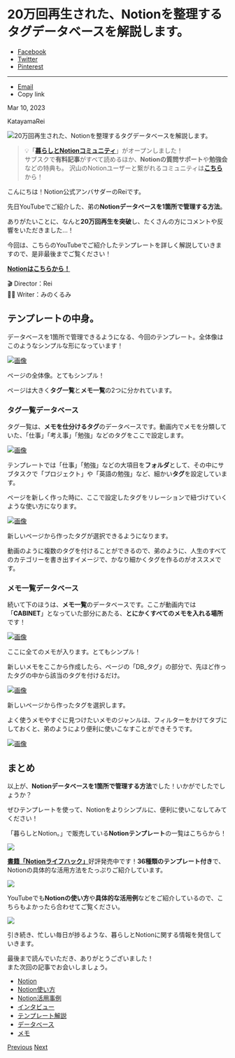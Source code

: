 

20万回再生された、Notionを整理するタグデータベースを解説します。
====================================




* [Facebook](https://www.facebook.com/sharer.php?u=https://kurashi-notion.com/blogs/notion/tagdatabase)
* [Twitter](https://twitter.com/share?text=20万回再生された、Notionを整理するタグデータベースを解説します。&url=https://kurashi-notion.com/blogs/notion/tagdatabase)
* [Pinterest](https://pinterest.com/pin/create/button/?url=https://kurashi-notion.com/blogs/notion/tagdatabase&media=&description=%C2%A0%20%F0%9F%92%A1%E3%80%8C%E6%9A%AE%E3%82%89%E3%81%97%E3%81%A8Notion%E3%82%B3%E3%83%9F%E3%83%A5%E3%83%8B%E3%83%86%E3%82%A3%E3%80%8D%E3%81%8C%E3%82%AA%E3%83%BC%E3%83%97%E3%83%B3%E3%81%97%E3%81%BE%E3%81%97%E3%81%9F%EF%BC%81%20%E3%82%B5%E3%83%96%E3%82%B9%E3%82%AF%E3%81%A7%E6%9C%89%E6%96%99%E8%A8%98%E4%BA%8B%E3%81%8C%E3%81%99%E3%81%B9%E3%81%A6%E8%AA%AD%E3%82%81%E3%82%8B%E3%81%BB%E3%81%8B%E3%80%81Notion%E3%81%AE%E8%B3%AA%E5%95%8F%E3%82%B5%E3%83%9D%E3%83%BC%E3%83%88%E3%82%84%E5%8B%89%E5%BC%B7%E4%BC%9A%E3%81%AA%E3%81%A9%E3%81%AE%E7%89%B9%E5%85%B8%E3%82%82%E3%80%82%20%E6%B2%A2%E5%B1%B1%E3%81%AENotion%E3%83%A6%E3%83%BC%E3%82%B6%E3%83%BC%E3%81%A8%E7%B9%8B%E3%81%8C%E3%82%8C%E3%82%8B%E3%82%B3%E3%83%9F%E3%83%A5%E3%83%8B%E3%83%86%E3%82%A3%E3%81%AF%E3%81%93%E3%81%A1%E3%82%89%E3%81%8B%E3%82%89%EF%BC%81%20%E3%81%93%E3%82%93%E3%81%AB%E3%81%A1%E3%81%AF%EF%BC%81Notion%E5%85%AC%E5%BC%8F%E3%82%A2%E3%83%B3%E3%83%90%E3%82%B5%E3%83%80%E3%83%BC%E3%81%AERei%E3%81%A7%E3%81%99%E3%80%82%20%E5%85%88%E6%97%A5YouTube%E3%81%A7%E3%81%94%E7%B4%B9%E4%BB%8B%E3%81%97%E3%81%9F%E3%80%81%E5%BC%9F%E3%81%AENotion%E3%83%87%E3%83%BC%E3%82%BF%E3%83%99%E3%83%BC%E3%82%B9%E3%82%921%E7%AE%87%E6%89%80%E3%81%A7%E7%AE%A1%E7%90%86%E3%81%99%E3%82%8B%E6%96%B9%E6%B3%95%E3%80%82%20%E3%81%82%E3%82%8A%E3%81%8C%E3%81%9F%E3%81%84%E3%81%93%E3%81%A8%E3%81%AB%E3%80%81%E3%81%AA%E3%82%93%E3%81%A820%E4%B8%87%E5%9B%9E%E5%86%8D%E7%94%9F%E3%82%92%E7%AA%81%E7%A0%B4%E3%81%97%E3%80%81%E3%81%9F%E3%81%8F%E3%81%95%E3%82%93%E3%81%AE%E6%96%B9%E3%81%AB%E3%82%B3%E3%83%A1%E3%83%B3%E3%83%88%E3%82%84%E5%8F%8D%E9%9F%BF%E3%82%92%E3%81%84%E3%81%9F%E3%81%A0%E3%81%8D%E3%81%BE%E3%81%97%E3%81%9F%E2%80%A6%EF%BC%81%20%E4%BB%8A%E5%9B%9E%E3%81%AF%E3%80%81%E3%81%93%E3%81%A1%E3%82%89%E3%81%AEYouTube%E3%81%A7%E3%81%94%E7%B4%B9%E4%BB%8B%E3%81%97%E3%81%9F%E3%83%86%E3%83%B3%E3%83%97%E3%83%AC%E3%83%BC%E3%83%88%E3%82%92%E8%A9%B3%E3%81%97%E3%81%8F%E8%A7%A3%E8%AA%AC%E3%81%97%E3%81%A6%E3%81%84%E3%81%8D%E3%81%BE%E3%81%99%E3%81%AE%E3%81%A7%E3%80%81%E6%98%AF%E9%9D%9E%E6%9C%80%E5%BE%8C%E3%81%BE%E3%81%A7%E3%81%94%E8%A6%A7%E3%81%8F%E3%81%A0%E3%81%95%E3%81%84%EF%BC%81%20Notion%E3%81%AF%E3%81%93%E3%81%A1%E3%82%89%E3%81%8B%E3%82%89%EF%BC%81%20%F0%9F%8E%AC%20Director%EF%BC%9ARei%E2%9C%8D%F0%9F%8F%BB%20Writer%EF%BC%9A%E3%81%BF%E3%81%AE%E3%81%8F%E3%82%8B%E3%81%BF%20%E3%83%86%E3%83%B3%E3%83%97%E3%83%AC%E3%83%BC%E3%83%88%E3%81%AE%E4%B8%AD%E8%BA%AB%E3%80%82%20%E3%83%87%E3%83%BC%E3%82%BF%E3%83%99%E3%83%BC%E3%82%B9%E3%82%921%E7%AE%87%E6%89%80%E3%81%A7%E7%AE%A1%E7%90%86%E3%81%A7%E3%81%8D%E3%82%8B%E3%82%88%E3%81%86%E3%81%AB%E3%81%AA%E3%82%8B%E3%80%81%E4%BB%8A%E5%9B%9E%E3%81%AE%E3%83%86%E3%83%B3%E3%83%97%E3%83%AC%E3%83%BC%E3%83%88%E3%80%82%E5%85%A8%E4%BD%93%E5%83%8F%E3%81%AF%E3%81%93%E3%81%AE%E3%82%88%E3%81%86%E3%81%AA%E3%82%B7%E3%83%B3%E3%83%97%E3%83%AB%E3%81%AA%E5%BD%A2%E3%81%AB%E3%81%AA%E3%81%A3%E3%81%A6%E3%81%84%E3%81%BE%E3%81%99%EF%BC%81%C2%A0%20%C2%A0...)

---

* [Email](mailto:?subject=20万回再生された、Notionを整理するタグデータベースを解説します。&body=20万回再生された、Notionを整理するタグデータベースを解説します。%0D%0Ahttps://kurashi-notion.com/blogs/notion/tagdatabase)
* Copy link




Mar 10, 2023

KatayamaRei


![20万回再生された、Notionを整理するタグデータベースを解説します。](//kurashi-notion.com/cdn/shop/articles/notionblog_ultimate_cd202756-7a51-4fff-a3c2-4b84e1e67424.jpg?v=1739847343&width=1920)


> 💡「[**暮らしとNotionコミュニティ**](https://kurashi-notion.com/ja/pages/community)」がオープンしました！   
> サブスクで**有料記事**がすべて読めるほか、**Notionの質問サポート**や**勉強会**などの特典も。 沢山のNotionユーザーと繋がれるコミュニティは[**こちら**](https://kurashi-notion.com/ja/pages/community)から！

こんにちは！Notion公式アンバサダーのReiです。

先日YouTubeでご紹介した、弟の**Notionデータベースを1箇所で管理する方法**。

ありがたいことに、なんと**20万回再生を突破**し、たくさんの方にコメントや反響をいただきました…！

今回は、こちらのYouTubeでご紹介したテンプレートを詳しく解説していきますので、是非最後までご覧ください！

**[Notionはこちらから！](https://notion.grsm.io/rozwvoev3k2v)**

🎬 Director：Rei  
✍🏻 Writer：みのくるみ

**テンプレートの中身。**
--------------

データベースを1箇所で管理できるようになる、今回のテンプレート。全体像はこのようなシンプルな形になっています！

[![画像](https://assets.st-note.com/img/1678354788375-beZICCICZe.png?width=1024)](https://assets.st-note.com/img/1678354788375-beZICCICZe.png?width=800)

ページの全体像。とてもシンプル！


ページは大きく**タグ一覧**と**メモ一覧**の2つに分かれています。

### **タグ一覧データベース**

タグ一覧は、**メモを仕分けるタグ**のデータベースです。動画内でメモを分類していた、「仕事」「考え事」「勉強」などのタグをここで設定します。

[![画像](https://assets.st-note.com/img/1678354936542-OWoPSkTJ3U.png?width=1024)](https://assets.st-note.com/img/1678354936542-OWoPSkTJ3U.png?width=800)

テンプレートでは「仕事」「勉強」などの大項目を**フォルダ**として、その中にサブタスクで「プロジェクト」や「英語の勉強」など、細かい**タグ**を設定しています。

ページを新しく作った時に、ここで設定したタグをリレーションで紐づけていくような使い方になります。

[![画像](https://assets.st-note.com/img/1678356872196-PMokNONUkW.png?width=1024)](https://assets.st-note.com/img/1678356872196-PMokNONUkW.png?width=800)

新しいページから作ったタグが選択できるようになります。


動画のように複数のタグを付けることができるので、弟のように、人生のすべてのカテゴリーを書き出すイメージで、かなり細かくタグを作るのがオススメです。

### **メモ一覧データベース**

続いて下のほうは、**メモ一覧**のデータベースです。ここが動画内では「**CABINET**」となっていた部分にあたる、**とにかくすべてのメモを入れる場所**です！

[![画像](https://assets.st-note.com/img/1678355822280-yAZ4XKLo1W.png?width=1024)](https://assets.st-note.com/img/1678355822280-yAZ4XKLo1W.png?width=800)

ここに全てのメモが入ります。とてもシンプル！


新しいメモをここから作成したら、ページの「DB\_タグ」の部分で、先ほど作ったタグの中から該当のタグを付けるだけ。

[![画像](https://assets.st-note.com/img/1678356872196-PMokNONUkW.png?width=1024)](https://assets.st-note.com/img/1678356872196-PMokNONUkW.png?width=800)

新しいページから作ったタグを選択します。


よく使うメモやすぐに見つけたいメモのジャンルは、フィルターをかけてタブにしておくと、弟のようにより便利に使いこなすことができそうです。

[![画像](https://assets.st-note.com/img/1678358146151-qW6R8prJdD.png?width=1024)](https://assets.st-note.com/img/1678358146151-qW6R8prJdD.png?width=800)

まとめ
---

以上が、**Notionデータベースを1箇所で管理する方法**でした！いかがでしたでしょうか？

ぜひテンプレートを使って、Notionをよりシンプルに、便利に使いこなしてみてください！


  

  




  

「暮らしとNotion。」で販売している****Notionテンプレート****の一覧はこちらから！

[![](https://cdn.shopify.com/s/files/1/0743/4829/8516/files/e165ffcb18b30ac111c6e1ad79d76616_1024x1024.png?v=1727919596)](https://store.kurashi-notion.com/collections/all)
  

[**書籍「Notionライフハック」**](https://amzn.to/45WYWBT?ref=kurashi-notion.com)好評発売中です！**36種類のテンプレート付き**で、Notionの具体的な活用方法をたっぷりご紹介しています。

[![](https://cdn.shopify.com/s/files/1/0743/4829/8516/files/Notion_9d092746-b4f0-457e-8a79-c368e1398888_1024x1024.png?v=1727919596)](https://amzn.to/45WYWBT)

YouTubeでも**Notionの使い方**や**具体的な活用例**などをご紹介しているので、こちらもよかったら合わせてご覧ください。

[![](https://cdn.shopify.com/s/files/1/0743/4829/8516/files/YouTube_2d19c34f-f274-4ad0-850a-a7b3b83e2ee6_1024x1024.png?v=1727919596)](https://www.youtube.com/@rei_notion)

引き続き、忙しい毎日が捗るような、暮らしとNotionに関する情報を発信していきます。

最後まで読んでいただき、ありがとうございました！  
また次回の記事でお会いしましょう。


* [Notion](/blogs/notion/tagged/notion "Show articles tagged Notion")
* [Notion使い方](/blogs/notion/tagged/notion%E4%BD%BF%E3%81%84%E6%96%B9 "Show articles tagged Notion使い方")
* [Notion活用事例](/blogs/notion/tagged/notion%E6%B4%BB%E7%94%A8%E4%BA%8B%E4%BE%8B "Show articles tagged Notion活用事例")
* [インタビュー](/blogs/notion/tagged/%E3%82%A4%E3%83%B3%E3%82%BF%E3%83%93%E3%83%A5%E3%83%BC "Show articles tagged インタビュー")
* [テンプレート解説](/blogs/notion/tagged/%E3%83%86%E3%83%B3%E3%83%97%E3%83%AC%E3%83%BC%E3%83%88%E8%A7%A3%E8%AA%AC "Show articles tagged テンプレート解説")
* [データベース](/blogs/notion/tagged/%E3%83%87%E3%83%BC%E3%82%BF%E3%83%99%E3%83%BC%E3%82%B9 "Show articles tagged データベース")
* [メモ](/blogs/notion/tagged/%E3%83%A1%E3%83%A2 "Show articles tagged メモ")

[Previous](/blogs/notion/movielist)
[Next](/blogs/notion/english)





